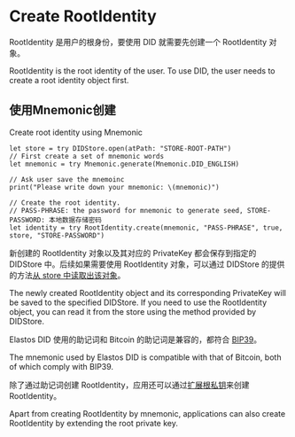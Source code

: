 # Create RootIdentity

RootIdentity 是用户的根身份，要使用 DID 就需要先创建一个 RootIdentity 对象。

RootIdentity is the root identity of the user. To use DID, the user needs to create a root identity object first.

## 使用Mnemonic创建

Create root identity using Mnemonic

```
let store = try DIDStore.open(atPath: "STORE-ROOT-PATH")
// First create a set of mnemonic words
let mnemonic = try Mnemonic.generate(Mnemonic.DID_ENGLISH)

// Ask user save the mnemoinc
print("Please write down your mnemonic: \(mnemonic)")

// Create the root identity.
// PASS-PHRASE: the password for mnemonic to generate seed, STORE-PASSWORD: 本地数据存储密码
let identity = try RootIdentity.create(mnemonic, "PASS-PHRASE", true, store, "STORE-PASSWORD")
```

新创建的 RootIdentity 对象以及其对应的 PrivateKey 都会保存到指定的 DIDStore 中。后续如果需要使用 RootIdentity 对象，可以通过 DIDStore 的提供的方法[从 store 中读取出该对象](../didstore/access-didstore.md#access-rootidentity)。

The newly created RootIdentity object and its corresponding PrivateKey will be saved to the specified DIDStore. If you need to use the RootIdentity object, you can read it from the store using the method provided by DIDStore.

Elastos DID 使用的助记词和 Bitcoin 的助记词是兼容的，都符合 [BIP39](https://github.com/bitcoin/bips/blob/master/bip-0039.mediawiki)。

The mnemonic used by Elastos DID is compatible with that of Bitcoin, both of which comply with BIP39.

除了通过助记词创建 RootIdentity，应用还可以通过[扩展根私钥](https://github.com/bitcoin/bips/blob/master/bip-0032.mediawiki#Serialization\_format)来创建 RootIdentity。

Apart from creating RootIdentity by mnemonic, applications can also create RootIdentity by extending the root private key.
